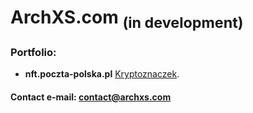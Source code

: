 # ArchXS.com <sub>(in development)</sub> 

### Portfolio:
- **nft.poczta-polska.pl** [Kryptoznaczek](https://nft.poczta-polska.pl/).

#### Contact e-mail: contact@archxs.com